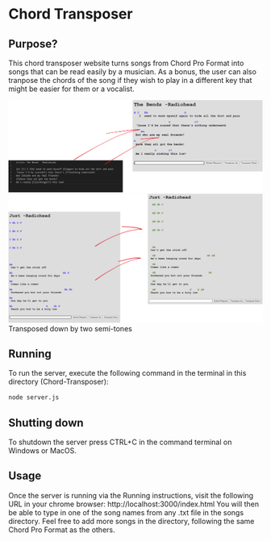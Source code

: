 # Chord Transposer

## Purpose?
This chord transposer website turns songs from Chord Pro Format into songs that can be read easily by a musician.
As a bonus, the user can also tranpose the chords of the song if they wish to play in a different key that might
be easier for them or a vocalist.

![Converting](Picture2.png)
![Transposing](Picture1.png)
Transposed down by two semi-tones

## Running
To run the server, execute the following command in the terminal in this directory (Chord-Transposer):
```bash
node server.js
```
## Shutting down
To shutdown the server press CTRL+C in the command terminal on Windows or MacOS.

## Usage
Once the server is running via the Running instructions, visit the following URL in your chrome browser:
http://localhost:3000/index.html
You will then be able to type in one of the song names from any .txt file in the songs directory. Feel free to add more songs in the directory, following the same Chord Pro Format as the others.